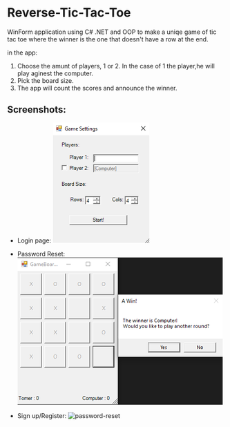 # Reverse-Tic-Tac-Toe

WinForm application using C# .NET and OOP to make a uniqe game of tic tac toe 
where the winner is the one that doesn't have a row at the end.

in the app:
1. Choose the amunt of players, 1 or 2. In the case of 1 the player,he will play aginest the computer.
2. Pick the board size.
3. The app will count the scores and announce the winner.

## Screenshots:
- Login page:
![login-page](screenshot1.png)

- Password Reset:
![password-reset](screenshot2.png)

- Sign up/Register:
![password-reset](screenshot3.png)

